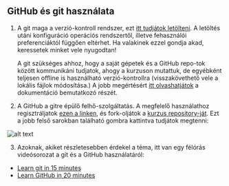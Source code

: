 ## GitHub és git használata

1. A git maga a verzió-kontroll rendszer, ezt [itt tudjátok letölteni](https://git-scm.com/downloads). 
A letöltés utáni konfiguráció operációs rendszertől, illetve fehasználói preferenciáktól függően eltérhet. 
Ha valakinek ezzel gondja akad, keressetek minket vele nyugodtan!

   A git szükséges ahhoz, hogy a saját gépetek és a GitHub repo-tok között kommunikáni tudjatok,
   ahogy a kurzuson mutattuk, de egyébként teljesen offline is használható verzió-kontrollra 
   (visszakövethető vele a lokális fájlok módosítása.) 
   A jobb megértésért [itt olvashatjátok](https://git-scm.com/book/en/v2/Getting-Started-What-is-Git%3F) a dokumentáció bemutatkozó részét.

2. A GitHub a gitre épülő felhő-szolgáltatás. 
A megfelelő használathoz regisztráljatok [ezen a linken](https://github.com/), és fork-oljátok a [kurzus repository-ját](https://github.com/kbenya/teach-rajk-prog1-2020a). 
Ezt a jobb felső sarokban található gombra kattintva tudjátok megtenni:

![alt text](https://github.com/kbenya/teach-rajk-prog1-2020a/blob/master/materials/others/github_fork.png)

3. Azoknak, akiket részletesebben érdekel a téma, 
itt van egy félórás videósorozat a git és a GitHub használatáról: 
- [Learn git in 15 minutes](https://www.youtube.com/watch?v=USjZcfj8yxE)
- [Learn GitHub in 20 minutes](https://www.youtube.com/watch?v=nhNq2kIvi9s)
